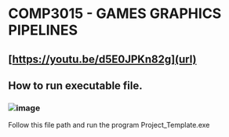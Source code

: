 # COMP3015 - GAMES GRAPHICS PIPELINES

## [https://youtu.be/d5E0JPKn82g](url)

## How to run executable file.
### ![image](https://github.com/Grog02/COMP3015-30-/assets/91668510/731a2529-33bc-4ef5-b424-a94db3e06fca)
Follow this file path and run the program Project_Template.exe
